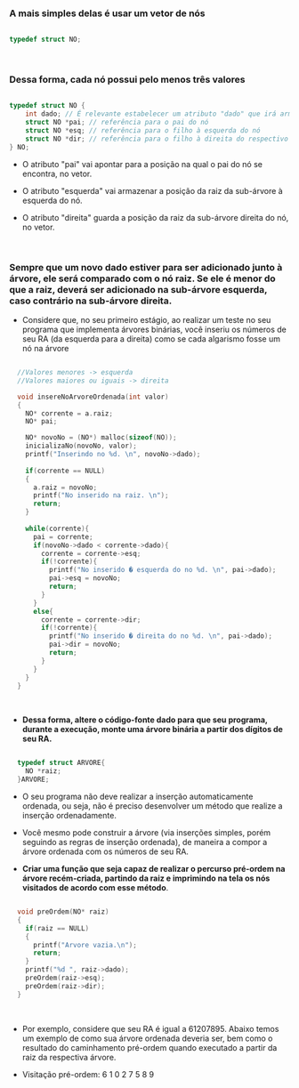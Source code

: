### A mais simples delas é usar um vetor de nós

```c

typedef struct NO;

```
</br>

### Dessa forma, cada nó possui pelo menos três valores

```c

typedef struct NO {
	int dado; // É relevante estabelecer um atributo "dado" que irá armazenar o conteúdo do nó.
	struct NO *pai; // referência para o pai do nó
	struct NO *esq; // referência para o filho à esquerda do nó
	struct NO *dir; // referência para o filho à direita do respectivo nó.
} NO;

```

- O atributo "pai" vai apontar para a posição na qual o pai do nó se encontra, no vetor.

- O atributo "esquerda" vai armazenar a posição da raiz da sub-árvore à esquerda do nó.

- O atributo "direita" guarda a posição da raiz da sub-árvore direita do nó, no vetor.

</br>

### Sempre que um novo dado estiver para ser adicionado junto à árvore, ele será comparado com o nó raiz. Se ele é menor do que a raiz, deverá ser adicionado na sub-árvore esquerda, caso contrário na sub-árvore direita.
 
- Considere que, no seu primeiro estágio, ao realizar um teste no seu programa que implementa árvores binárias, você inseriu os números de seu RA (da esquerda para a direita) como se cada algarismo fosse um nó na árvore


```c

  //Valores menores -> esquerda
  //Valores maiores ou iguais -> direita

  void insereNoArvoreOrdenada(int valor)
  {
    NO* corrente = a.raiz;
    NO* pai;

    NO* novoNo = (NO*) malloc(sizeof(NO));
    inicializaNo(novoNo, valor);
    printf("Inserindo no %d. \n", novoNo->dado);
    
    if(corrente == NULL)
    {
      a.raiz = novoNo;
      printf("No inserido na raiz. \n");
      return;
    }
    
    while(corrente){
      pai = corrente;
      if(novoNo->dado < corrente->dado){
        corrente = corrente->esq;
        if(!corrente){
          printf("No inserido � esquerda do no %d. \n", pai->dado);
          pai->esq = novoNo;
          return;
        }
      }
      else{
        corrente = corrente->dir;
        if(!corrente){
          printf("No inserido � direita do no %d. \n", pai->dado);
          pai->dir = novoNo;
          return;
        }
      }
    }
  }

```

</br>

* **Dessa forma, altere o código-fonte dado para que seu programa, durante a execução, monte uma árvore binária a partir dos dígitos de seu RA.**

```c

  typedef struct ARVORE{
    NO *raiz;
  }ARVORE;

```

* O seu programa não deve realizar a inserção automaticamente ordenada, ou seja, não é preciso desenvolver um método que realize a inserção ordenadamente.

* Você mesmo pode construir a árvore (via inserções simples, porém seguindo as regras de inserção ordenada), de maneira a compor a árvore ordenada com os números de seu RA.

- **Criar uma função que seja capaz de realizar o percurso pré-ordem na árvore recém-criada, partindo da raiz e imprimindo na tela os nós visitados de acordo com esse método**.

```c

  void preOrdem(NO* raiz)
  {
    if(raiz == NULL)
    {
      printf("Arvore vazia.\n");
      return;
    }
    printf("%d ", raiz->dado);
    preOrdem(raiz->esq);
    preOrdem(raiz->dir);
  }

```

</br>

* Por exemplo, considere que seu RA é igual a 61207895. Abaixo temos um exemplo de como sua árvore ordenada deveria ser, bem como o resultado do caminhamento pré-ordem quando executado a partir da raiz da respectiva árvore.
 
* Visitação pré-ordem: 6 1 0 2 7 5 8 9